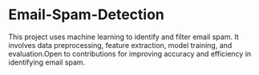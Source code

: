# Email-Spam-Detection

This project uses machine learning to identify and filter email spam. It involves data preprocessing, feature extraction, model training, and evaluation.Open to contributions for improving accuracy and efficiency in identifying email spam.
